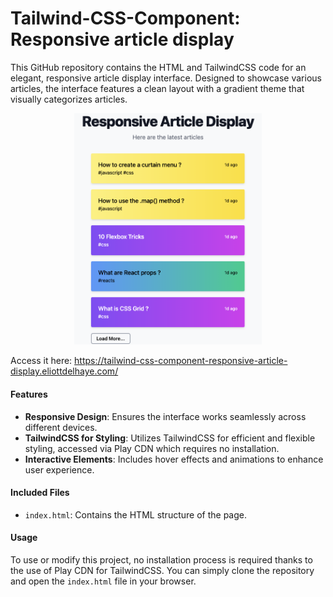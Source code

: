 # Tailwind-CSS-Component: Responsive article display

This GitHub repository contains the HTML and TailwindCSS code for an elegant, responsive article display interface. 
Designed to showcase various articles, the interface features a clean layout with a gradient theme that visually categorizes articles.

<div align="center">
  <img src="Capture_Interface.png" width="300" alt="Capture image interface">
</div>


Access it here: https://tailwind-css-component-responsive-article-display.eliottdelhaye.com/

#### Features
- **Responsive Design**: Ensures the interface works seamlessly across different devices.
- **TailwindCSS for Styling**: Utilizes TailwindCSS for efficient and flexible styling, accessed via Play CDN which requires no installation.
- **Interactive Elements**: Includes hover effects and animations to enhance user experience.

#### Included Files
- `index.html`: Contains the HTML structure of the page.

#### Usage
To use or modify this project, no installation process is required thanks to the use of Play CDN for TailwindCSS. You can simply clone the repository and open the `index.html` file in your browser.
